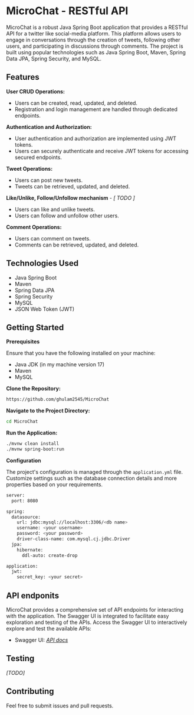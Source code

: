 # MicroChat - RESTful API

MicroChat is a robust Java Spring Boot application that provides a RESTful API for a twitter like social-media platform. This platform allows users to engage in conversations through the creation of tweets, following other users, and participating in discussions through comments. The project is built using popular technologies such as Java Spring Boot, Maven, Spring Data JPA, Spring Security, and MySQL.
<br>

## Features
**User CRUD Operations:**

- Users can be created, read, updated, and deleted.
- Registration and login management are handled through dedicated endpoints.

**Authentication and Authorization:**

- User authentication and authorization are implemented using JWT tokens.
- Users can securely authenticate and receive JWT tokens for accessing secured endpoints.

**Tweet Operations:**

- Users can post new tweets.
- Tweets can be retrieved, updated, and deleted.

**Like/Unlike, Follow/Unfollow mechanism** - *[ TODO ]*

- Users can like and unlike tweets.
- Users can follow and unfollow other users.

**Comment Operations:**

- Users can comment on tweets.
- Comments can be retrieved, updated, and deleted.

## Technologies Used
- Java Spring Boot
- Maven
- Spring Data JPA
- Spring Security
- MySQL
- JSON Web Token (JWT)

## Getting Started
**Prerequisites**

Ensure that you have the following installed on your machine:

- Java JDK (in my machine version 17)
- Maven
- MySQL

**Clone the Repository:**

```bash
https://github.com/ghulam2545/MicroChat
```

**Navigate to the Project Directory:**

```bash
cd MicroChat
```

**Run the Application:**

```bash
./mvnw clean install
./mvnw spring-boot:run
```

**Configuration**

The project's configuration is managed through the `application.yml` file. Customize settings such as the database connection details and more properties based on your requirements.
```bash
server:
  port: 8080

spring:
  datasource:
    url: jdbc:mysql://localhost:3306/<db name>
    username: <your username>
    password: <your password>
    driver-class-name: com.mysql.cj.jdbc.Driver
  jpa:
    hibernate:
      ddl-auto: create-drop

application:
  jwt:
    secret_key: <your secret>
```

## API endponits

MicroChat provides a comprehensive set of API endpoints for interacting with the application. The Swagger UI is integrated to facilitate easy exploration and testing of the APIs.
Access the Swagger UI to interactively explore and test the available APIs:
- Swagger UI: *[API docs](http://localhost:8080/swagger-ui/index.html)*

## Testing

*[TODO]*

## Contributing

Feel free to submit issues and pull requests.
